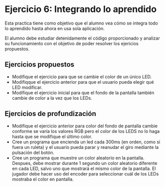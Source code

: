 # Ejercicio 6: Integrando lo aprendido
Esta practica tiene como objetivo que el alumno vea cómo se integra todo lo aprendido hasta ahora en usa sola aplicación.

El alumno debe estudiar detenidamente el código proporcionado y analizar su funcionamiento con el objetivo de poder resolver los ejericios propuestos.
## Ejercicios propuestos
- Modifique el ejercicio para que se cambie el color de un único LED.
- Modifiqque el ejercicio anterior para que el usuario pueda elegir qué LED modificar.
- Modifique el ejercicio inicial para que el fondo de la pantalla también cambie de color a la vez que los LEDs.
## Ejercicios de profundización
- Modifique el ejercicio anterior para color del fondo de pantalla cambie conforme se varía los valores RGB pero el color de los LEDS no lo haga hasta que se modifique el último color.
- Cree un programa que encienda un led cada 300ms (en orden, como si fuera un ruleta) y el usuario pueda parar y reanudar el giro mediante la pulsación del botón.
- Cree un programa que muestre un color aleatorio en la pantalla. Despues, debe mostrar durante 1 segundo un color aleatorio diferente en cada LED, salvo uno que mostrará el mismo color de la pantalla. El jugador debe hacer uso del encoder para seleccionar cuál de los LEDs mostraba el color en pantalla.
  
